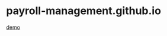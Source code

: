 # payroll-management.github.io
[demo](https://divyapravins.github.io/payroll-management.github.io/)
